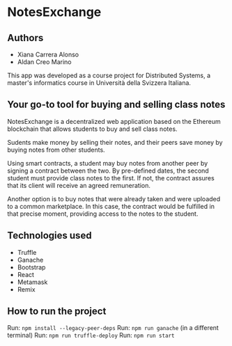 # NotesExchange

## Authors
* Xiana Carrera Alonso
* Aldan Creo Marino

This app was developed as a course project for Distributed Systems, a master's informatics course in Università della Svizzera Italiana.

## Your go-to tool for buying and selling class notes

NotesExchange is a decentralized web application based on the Ethereum blockchain that allows students to buy and sell class notes.

Sudents make money by selling their notes, and their peers save money by buying notes from other students.

Using smart contracts, a student may buy notes from another peer by signing a contract between the two. By pre-defined dates, the second student must provide class notes to the first. If not, the contract assures that its client will receive an agreed remuneration.

Another option is to buy notes that were already taken and were uploaded to a common marketplace. In this case, the contract would be fulfilled in that precise moment, providing access to the notes to the student.

## Technologies used
* Truffle
* Ganache
* Bootstrap
* React
* Metamask
* Remix

## How to run the project

Run: `npm install --legacy-peer-deps`
Run: `npm run ganache` (in a different terminal)
Run: `npm run truffle-deploy`
Run: `npm run start`
